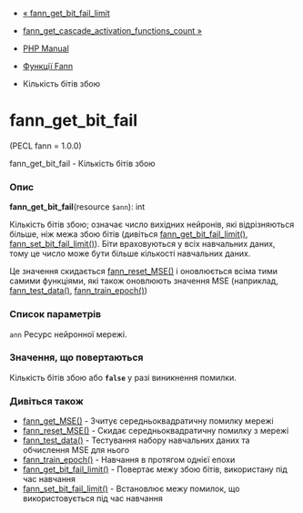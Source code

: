 - [« fann_get_bit_fail_limit](function.fann-get-bit-fail-limit.md)
- [fann_get_cascade_activation_functions_count »](function.fann-get-cascade-activation-functions-count.md)

- [PHP Manual](index.md)
- [Функції Fann](ref.fann.md)
- Кількість бітів збою

# fann_get_bit_fail

(PECL fann = 1.0.0)

fann_get_bit_fail - Кількість бітів збою

### Опис

**fann_get_bit_fail**(resource `$ann`): int

Кількість бітів збою; означає число вихідних нейронів, які
відрізняються більше, ніж межа збою бітів (дивіться
[fann_get_bit_fail_limit()](function.fann-get-bit-fail-limit.md),
[fann_set_bit_fail_limit()](function.fann-set-bit-fail-limit.md)).
Біти враховуються у всіх навчальних даних, тому це число може бути
більше кількості навчальних даних.

Це значення скидається
[fann_reset_MSE()](function.fann-reset-mse.md) і оновлюється всіма
тими самими функціями, які також оновлюють значення MSE (наприклад,
[fann_test_data()](function.fann-test-data.md),
[fann_train_epoch()](function.fann-train-epoch.md))

### Список параметрів

`ann`
Ресурс нейронної мережі.

### Значення, що повертаються

Кількість бітів збою або **`false`** у разі виникнення помилки.

### Дивіться також

- [fann_get_MSE()](function.fann-get-mse.md) - Зчитує
середньоквадратичну помилку мережі
- [fann_reset_MSE()](function.fann-reset-mse.md) - Скидає
середньоквадратичну помилку з мережі
- [fann_test_data()](function.fann-test-data.md) - Тестування
набору навчальних даних та обчислення MSE для нього
- [fann_train_epoch()](function.fann-train-epoch.md) - Навчання в
протягом однієї епохи
- [fann_get_bit_fail_limit()](function.fann-get-bit-fail-limit.md) -
Повертає межу збою бітів, використану під час навчання
- [fann_set_bit_fail_limit()](function.fann-set-bit-fail-limit.md) -
Встановлює межу помилок, що використовується під час навчання
